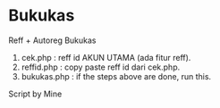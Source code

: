 # Bukukas
Reff + Autoreg Bukukas

1. cek.php : reff id AKUN UTAMA (ada fitur reff).
2. reffid.php : copy paste reff id dari cek.php.
3. bukukas.php : if the steps above are done, run this.


Script by Mine
